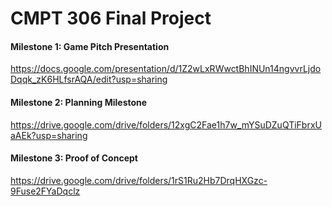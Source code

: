 # CMPT 306 Final Project

#### Milestone 1: Game Pitch Presentation  
https://docs.google.com/presentation/d/1Z2wLxRWwctBhINUn14ngvvrLjdoDqqk_zK6HLfsrAQA/edit?usp=sharing

#### Milestone 2: Planning Milestone  
https://drive.google.com/drive/folders/12xgC2Fae1h7w_mYSuDZuQTiFbrxUaAEk?usp=sharing

#### Milestone 3: Proof of Concept  
https://drive.google.com/drive/folders/1rS1Ru2Hb7DrqHXGzc-9Fuse2FYaDqclz


